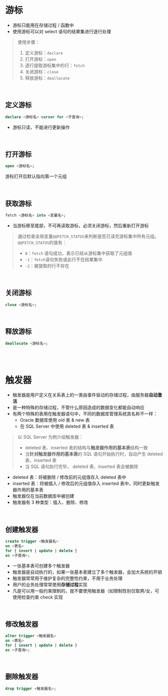 # 游标

-   游标只能用在存储过程 / 函数中
-   使用游标可以对 select 语句的结果集进行逐行处理

> 使用步骤：
>
> 1. 定义游标：`declare`
> 2. 打开游标：`open`
> 3. 逐行提取游标集中的行：`fetch`
> 4. 关闭游标：`close`
> 5. 释放游标：`deallocate`

<br>

## 定义游标

```sql
declare <游标名> cursor for <子查询>;
```

-   游标只读，不能进行更新操作

<br>

## 打开游标

```sql
open <游标名>;
```

游标打开后默认指向第一个元组

<br>

## 获取游标

```sql
fetch <游标名> into <变量名>;
```

-   当游标移至尾部，不可再读取游标，必须关闭游标，然后重新打开游标

> 通过检查全局变量`@@FETCH_STATUS`来判断是否已读完游标集中所有元组。`@@FETCH_STATUS`的值有：
>
> -   `0`：`fetch` 语句成功，表示已经从游标集中获取了元组值
> -   `-1`：`fetch`语句失败或此行不在结果集中
> -   `-2`：被提取的行不存在

<br>

## 关闭游标

```sql
close <游标名>;
```

<br>

## 释放游标

```sql
deallocate <游标名>;
```

<br><br>

# 触发器

-   触发器是用户定义在关系表上的一类由事件驱动的存储过程，由服务器**自动激活**
-   是一种特殊的存储过程，不管什么原因造成的数据变化都能自动响应
-   有两个特殊的表用在触发器语句中，不同的数据库管理系统其名称不一样：
    -   Oracle 数据库使用 old 表 & new 表
    -   在 SQL Server 中使用 deleted 表 & inserted 表

> 以 SQL Server 为例介绍触发器：
>
> -   deleted 表、inserted 表的结构与**触发器作用的基本表**结构一致
> -   当**针对触发器作用的基本表**的 SQL 语句开始执行时，自动产生 deleted 表、inserted 表
> -   当 SQL 语句执行完毕， deleted 表、inserted 表会被删除

-   deleted 表：将被删除 / 修改前的元组值存入 deleted 表中
-   inserted 表：将被插入 / 修改后的元组值存入 inserted 表中，同时更新触发器作用的基本表
-   触发器仅在当前数据库中被创建
-   触发器有 3 种类型：插入、删除、修改

<br>

## 创建触发器

```sql
create trigger <触发器名>
on <表名>
for { insert | update | delete }
as <子查询>;
```

-   一张基本表可创建多个触发器
-   触发器是自动执行的，如果一张基本表建立了多个触发器，会加大系统的开销
-   触发器常常用于维护复杂的完整性约束，不用于业务处理
-   用户的业务处理常常使用**存储过程**实现
-   凡是可以用一般约束限制的，就不要使用触发器（如限制性别仅取男/女，可使用检查约束 check 实现

<br>

## 修改触发器

```sql
alter trigger <触发器名>
on <表名>
for { insert | update | delete }
as <子查询>;
```

<br>

## 删除触发器

```sql
drop trigger <触发器名>;
```

<br>
